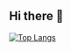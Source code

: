 ## Hi there 👋

[![Top Langs](https://github-readme-stats.vercel.app/api/top-langs/?username=ssw0420)](https://github.com/anuraghazra/github-readme-stats)
<!--
**ssw0420/ssw0420** is a ✨ _special_ ✨ repository because its `README.md` (this file) appears on your GitHub profile.

Here are some ideas to get you started:

- 🔭 I’m currently working on ...
- 🌱 I’m currently learning ...
- 👯 I’m looking to collaborate on ...
- 🤔 I’m looking for help with ...
- 💬 Ask me about ...
- 📫 How to reach me: ...
- 😄 Pronouns: ...
- ⚡ Fun fact: ...
-->
